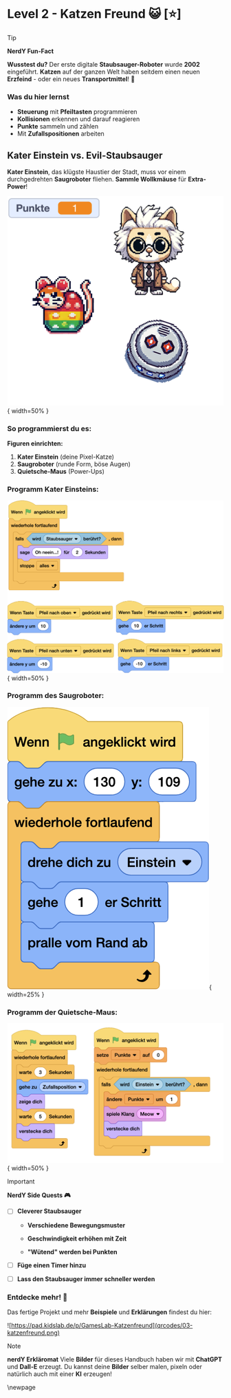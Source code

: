 # Level 2 - Katzen Freund 😺 [⭐]

> [!TIP]
>
> **NerdY Fun-Fact**
>
> **Wusstest du?** Der erste digitale **Staubsauger-Roboter** wurde **2002** eingeführt. **Katzen** auf der ganzen Welt haben seitdem einen neuen **Erzfeind** - oder ein neues **Transportmittel**! 🤖

### Was du hier lernst

- **Steuerung** mit **Pfeiltasten** programmieren
- **Kollisionen** erkennen und darauf reagieren
- **Punkte** sammeln und zählen
- Mit **Zufallspositionen** arbeiten

## Kater Einstein vs. Evil-Staubsauger

**Kater Einstein**, das klügste Haustier der Stadt, muss vor einem durchgedrehten **Saugroboter** fliehen. **Sammle Wollkmäuse** für **Extra-Power**!

![03-Figuren](screenshots/03-Figuren.png){ width=50% }

### So programmierst du es:

**Figuren einrichten:**

1. **Kater Einstein** (deine Pixel-Katze)
2. **Saugroboter** (runde Form, böse Augen)
3. **Quietsche-Maus** (Power-Ups)

### Programm Kater Einsteins:

![03-Programm Einstein](screenshots/03-ProgrammEinstein.png){ width=50% }

### Programm des Saugroboter:

![03-Programm Sauger](screenshots/03-ProgrammSauger.png){ width=25% }

### Programm der Quietsche-Maus:

![03-Programm Maus](screenshots/03-ProgrammMaus.png){ width=50% }

> [!IMPORTANT]
>
> **NerdY Side Quests 🎮**
>
> - [ ] **Cleverer Staubsauger**
>
>   - **Verschiedene Bewegungsmuster**
>
>   - **Geschwindigkeit erhöhen mit Zeit**
>
>   - **"Wütend" werden bei Punkten**
>
> - [ ] **Füge einen Timer hinzu**
>
> - [ ] **Lass den Staubsauger immer schneller werden**


### Entdecke mehr! 📱

Das fertige Projekt und mehr **Beispiele** und **Erklärungen** findest du hier:

![https://pad.kidslab.de/p/GamesLab-Katzenfreund](qrcodes/03-katzenfreund.png)




> [!NOTE]
> **nerdY Erkläromat**
> Viele **Bilder** für dieses Handbuch haben wir mit **ChatGPT** und **Dall-E** erzeugt. Du kannst deine **Bilder** selber malen, pixeln oder natürlich auch mit einer **KI** erzeugen!



\newpage